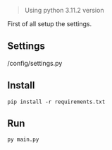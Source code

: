 > Using python 3.11.2 version

First of all setup the settings.
## Settings
/config/settings.py

## Install

```shell
pip install -r requirements.txt
```

## Run

```shell
py main.py
```
